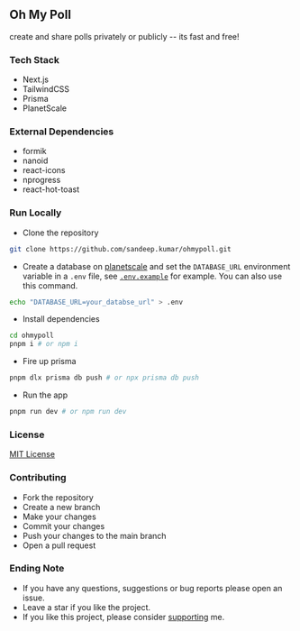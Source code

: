 ## Oh My Poll

create and share polls privately or publicly -- its fast and free!

### Tech Stack
- Next.js
- TailwindCSS
- Prisma
- PlanetScale

### External Dependencies
- formik
- nanoid
- react-icons
- nprogress
- react-hot-toast

### Run Locally
- Clone the repository
```bash
git clone https://github.com/sandeep.kumar/ohmypoll.git
```
- Create a database on [planetscale](https://planetscale.com) and set the `DATABASE_URL` environment variable in a `.env` file, see [`.env.example`](/.env.example) for example. You can also use this command.
```bash
echo "DATABASE_URL=your_databse_url" > .env
```
- Install dependencies
```bash
cd ohmypoll
pnpm i # or npm i
```
- Fire up prisma
```bash
pnpm dlx prisma db push # or npx prisma db push
``` 
- Run the app
```bash
pnpm run dev # or npm run dev
```

### License 
[MIT License](LICENSE)

### Contributing
- Fork the repository
- Create a new branch
- Make your changes
- Commit your changes
- Push your changes to the main branch
- Open a pull request

### Ending Note
- If you have any questions, suggestions or bug reports please open an issue.
- Leave a star if you like the project.
- If you like this project, please consider [supporting](https://www.buymeacoffee.com/asheeshh) me.

